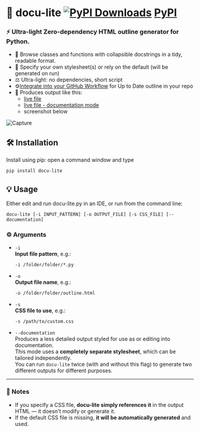 # 🧾 docu-lite [![PyPI Downloads](https://static.pepy.tech/badge/docu-lite)](https://pepy.tech/projects/docu-lite) [PyPI](https://pypi.org/project/docu-lite/)
### ⚡ Ultra-light Zero-dependency HTML outline generator for Python.  



* 📖 Browse classes and functions with collapsible docstrings in a tidy, readable format.
* 📘 Specify your own stylesheet(s) or rely on the default (will be generated on run)
* ⚖️ Ultra-light: no dependencies, short script
* ⚙️[Integrate into your GitHub Workflow](https://g1ojs.github.io/docu-lite/add-to-workflow/) for Up to Date outline in your repo
* 👀 Produces output like this:
    - [live file](https://g1ojs.github.io/docu-lite/docu-lite-outline.html)
    - [live file - documentation mode](https://g1ojs.github.io/docu-lite/docu-lite-outline_docs.html)
    - screenshot below

![Capture](https://github.com/user-attachments/assets/c2eb5243-5666-428a-a1f7-4a09ec127285)

## 🛠 Installation

Install using pip: open a command window and type

```
pip install docu-lite
```
## 💡 Usage
Either edit and run docu-lite.py in an IDE, or run from the command line:
```
docu-lite [-i INPUT_PATTERN] [-o OUTPUT_FILE] [-s CSS_FILE] [--documentation]
```
### ⚙️ Arguments

- `-i`  
  **Input file pattern**, e.g.:  
  ```
  -i /folder/folder/*.py
  ```

- `-o`  
  **Output file name**, e.g.:  
  ```
  -o /folder/folder/outline.html
  ```

- `-s`  
  **CSS file to use**, e.g.:  
  ```
  -s /path/to/custom.css
  ```

- `--documentation`  
  Produces a less detailed output styled for use as or editing into documentation.  
  This mode uses a **completely separate stylesheet**, which can be tailored independently.  
  You can run `docu-lite` twice (with and without this flag) to generate two different outputs for different purposes.

---

### 📝 Notes

- If you specify a CSS file, **docu-lite simply references it** in the output HTML — it doesn't modify or generate it.
- If the default CSS file is missing, **it will be automatically generated** and used.


